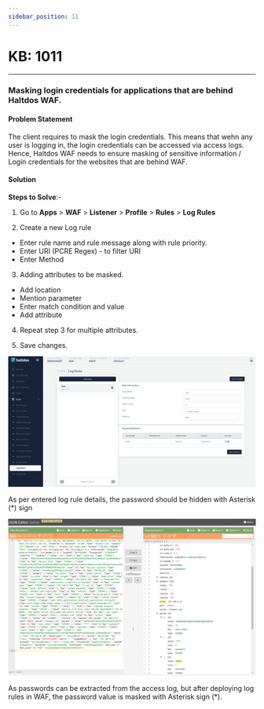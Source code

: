 ```yaml
---
sidebar_position: 11
---
```


# KB: 1011
-----------

### **Masking login credentials for applications that are behind Haltdos WAF.**

#### **Problem Statement**

The client requires to mask the login credentials. This means that wehn any user is logging in, the login credentials can be accessed via access logs. Hence, Haltdos WAF needs to ensure masking of sensitive information / Login credentials for the websites that are behind WAF.

#### **Solution**

**Steps to Solve**:-

1. Go to **Apps** > **WAF** > **Listener** > **Profile** > **Rules** > **Log Rules**

2. Create a new Log rule
*   Enter rule name and rule message along with rule priority.
*   Enter URI (PCRE Regex) - to filter URI
*   Enter Method

3. Adding attributes to be masked.
*   Add location
*   Mention parameter
*   Enter match condition and value
*   Add attribute

4. Repeat step 3 for multiple attributes.

5. Save changes.

![kb1011](/img/waf/v7/kb/log_rules_kb_1011_1.png)

As per entered log rule details, the password should be hidden with Asterisk (*) sign

![kn1011](/img/waf/v6/kb/logruleresult.png)


As passwords can be extracted from the access log, but after deploying log rules in WAF, the password value is masked with Asterisk sign (*).